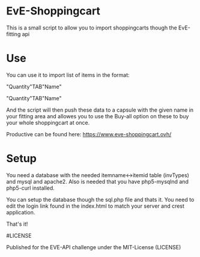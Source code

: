 # EvE-Shoppingcart
This is a small script to allow you to import shoppingcarts though the EvE-fitting api


# Use

You can use it to import list of items in the format:

"Quantity"TAB"Name"

"Quantity"TAB"Name"

And the script will then push these data to a capsule with the given name in your fitting area and allowes you to use the Buy-all option on these to buy your whole shoppingcart at once.

Productive can be found here: https://www.eve-shoppingcart.ovh/

# Setup

You need a database with the needed itemname<->itemid table (invTypes) and mysql and apache2.
Also is needed that you have php5-mysqlnd and php5-curl installed.

You can setup the database though the sql.php file and thats it. 
You need to edit the login link found in the index.html to match your server and crest application.

That's it!

#LICENSE

Published for the EVE-API challenge under the MIT-License (LICENSE)
